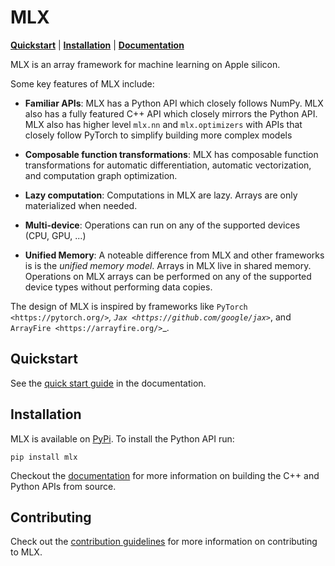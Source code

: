 # MLX

[**Quickstart**](#quickstart) | [**Installation**](#installation) |
[**Documentation**](https://ml-explore.github.io/mlx/build/html/index.html)

MLX is an array framework for machine learning on Apple silicon.

Some key features of MLX include:

 - **Familiar APIs**: MLX has a Python API which closely follows NumPy.
   MLX also has a fully featured C++ API which closely mirrors the Python API. 
   MLX also has higher level `mlx.nn` and `mlx.optimizers` with APIs that closely
   follow PyTorch to simplify building more complex models 

 - **Composable function transformations**: MLX has composable function
   transformations for automatic differentiation, automatic vectorization,
   and computation graph optimization.

 - **Lazy computation**: Computations in MLX are lazy. Arrays are only
   materialized when needed.

 - **Multi-device**: Operations can run on any of the supported devices (CPU,
   GPU, ...) 

 - **Unified Memory**: A noteable difference from MLX and other frameworks is
   is the *unified memory model*. Arrays in MLX live in shared memory.
   Operations on MLX arrays can be performed on any of the supported
   device types without performing data copies.

The design of MLX is inspired by frameworks like `PyTorch
<https://pytorch.org/>`_, `Jax <https://github.com/google/jax>`_, and
`ArrayFire <https://arrayfire.org/>`_.

## Quickstart

See the [quick start
guide](https://pages.github.pie.apple.com/ml-explore/framework002/build/html/quick_start.html)
in the documentation.

## Installation

MLX is available on [PyPi](https://pypi.org/project/mlx/). To install the Python API run:

```
pip install mlx
```

Checkout the
[documentation](https://ml-explore.github.io/mlx/build/html/install.html#)
for more information on building the C++ and Python APIs from source.

## Contributing 

Check out the [contribution guidelines](CONTRIBUTING.md) for more information
on contributing to MLX.

